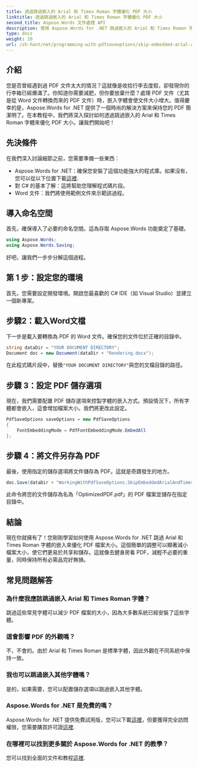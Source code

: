 ```yaml
---
title: 透過跳過嵌入的 Arial 和 Times Roman 字體優化 PDF 大小
linktitle: 透過跳過嵌入的 Arial 和 Times Roman 字體優化 PDF 大小
second_title: Aspose.Words 文件處理 API
description: 使用 Aspose.Words for .NET 跳過嵌入的 Arial 和 Times Roman 字體來優化 PDF 大小。請按照此逐步指南來簡化您的 PDF 文件。
type: docs
weight: 10
url: /zh-hant/net/programming-with-pdfsaveoptions/skip-embedded-arial-and-times-roman-fonts/
---
```

## 介紹

您是否曾經遇到過 PDF 文件太大的情況？這就像是收拾行李去度假，卻發現你的行李箱已經爆滿了。你知道你需要減肥，但你要放棄什麼？處理 PDF 文件（尤其是從 Word 文件轉換而來的 PDF 文件）時，嵌入字體會使文件大小增大。值得慶幸的是，Aspose.Words for .NET 提供了一個時尚的解決方案來保持您的 PDF 簡潔明了。在本教程中，我們將深入探討如何透過跳過嵌入的 Arial 和 Times Roman 字體來優化 PDF 大小。讓我們開始吧！

## 先決條件

在我們深入討論細節之前，您需要準備一些東西：
-  Aspose.Words for .NET：確保您安裝了這個功能強大的程式庫。如果沒有，您可以從以下位置下載[這裡](https://releases.aspose.com/words/net/).
- 對 C# 的基本了解：這將幫助您理解程式碼片段。
- Word 文件：我們將使用範例文件來示範該過程。 

## 導入命名空間

首先，確保導入了必要的命名空間。這為存取 Aspose.Words 功能奠定了基礎。

```csharp
using Aspose.Words;
using Aspose.Words.Saving;
```

好吧，讓我們一步步分解這個過程。

## 第 1 步：設定您的環境

首先，您需要設定開發環境。開啟您最喜歡的 C# IDE（如 Visual Studio）並建立一個新專案。

## 步驟2：載入Word文檔

下一步是載入要轉換為 PDF 的 Word 文件。確保您的文件位於正確的目錄中。

```csharp
string dataDir = "YOUR DOCUMENT DIRECTORY";
Document doc = new Document(dataDir + "Rendering.docx");
```

在此程式碼片段中，替換`"YOUR DOCUMENT DIRECTORY"`與您的文檔目錄的路徑。

## 步驟 3：設定 PDF 儲存選項

現在，我們需要配置 PDF 儲存選項來控製字體的嵌入方式。預設情況下，所有字體都會嵌入，這會增加檔案大小。我們將更改此設定。

```csharp
PdfSaveOptions saveOptions = new PdfSaveOptions
{
    FontEmbeddingMode = PdfFontEmbeddingMode.EmbedAll
};
```

## 步驟 4：將文件另存為 PDF

最後，使用指定的儲存選項將文件儲存為 PDF。這就是奇蹟發生的地方。

```csharp
doc.Save(dataDir + "WorkingWithPdfSaveOptions.SkipEmbeddedArialAndTimesRomanFonts.pdf", saveOptions);
```

此命令將您的文件儲存為名為「OptimizedPDF.pdf」的 PDF 檔案並儲存在指定目錄中。

## 結論

現在你就擁有了！您剛剛學習如何使用 Aspose.Words for .NET 跳過 Arial 和 Times Roman 字體的嵌入來優化 PDF 檔案大小。這個簡單的調整可以顯著減小檔案大小，使它們更易於共享和儲存。這就像去健身房看 PDF，減輕不必要的重量，同時保持所有必需品完好無損。

## 常見問題解答

### 為什麼我應該跳過嵌入 Arial 和 Times Roman 字體？
跳過這些常見字體可以減少 PDF 檔案的大小，因為大多數系統已經安裝了這些字體。

### 這會影響 PDF 的外觀嗎？
不，不會的。由於 Arial 和 Times Roman 是標準字體，因此外觀在不同系統中保持一致。

### 我也可以跳過嵌入其他字體嗎？
是的，如果需要，您可以配置儲存選項以跳過嵌入其他字體。

### Aspose.Words for .NET 是免費的嗎？
 Aspose.Words for .NET 提供免費試用版，您可以下載[這裡](https://releases.aspose.com/)，但要獲得完全訪問權限，您需要購買許可證[這裡](https://purchase.aspose.com/buy).

### 在哪裡可以找到更多關於 Aspose.Words for .NET 的教學？
您可以找到全面的文件和教程[這裡](https://reference.aspose.com/words/net/).